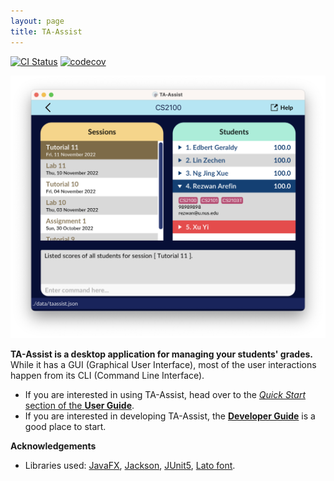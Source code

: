 ```yaml
---
layout: page
title: TA-Assist
---
```


[![CI Status](https://github.com/se-edu/addressbook-level3/workflows/Java%20CI/badge.svg)](https://github.com/AY2223S1-CS2103T-T12-1/tp/actions)
[![codecov](https://codecov.io/gh/AY2223S1-CS2103T-T12-1/tp/branch/master/graph/badge.svg?token=8U1V79GWBC)](https://codecov.io/gh/AY2223S1-CS2103T-T12-1/tp)

![Ui](images/Ui.png)

**TA-Assist is a desktop application for managing your students' grades.** While it has a GUI (Graphical User Interface), most of the user interactions happen from its CLI (Command Line Interface).

* If you are interested in using TA-Assist, head over to the [_Quick Start_ section of the **User Guide**](UserGuide.html#quick-start).
* If you are interested in developing TA-Assist, the [**Developer Guide**](DeveloperGuide.html) is a good place to start.


**Acknowledgements**

* Libraries used: [JavaFX](https://openjfx.io/), [Jackson](https://github.com/FasterXML/jackson), [JUnit5](https://github.com/junit-team/junit5), [Lato font](https://latofonts.github.io/lato-source/).
